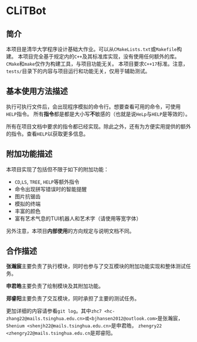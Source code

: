 # CLiTBot
## 简介
本项目是清华大学程序设计基础大作业。可以从`CMakeLists.txt`或`Makefile`构建。
本项目完全基于规定内的`C++`及其标准库实现，没有使用任何额外的库。`CMake`和`make`仅作为构建工具，与项目功能无关。
本项目要求`C++17`标准。注意，`tests/`目录下的内容与项目运行和功能无关，仅用于辅助测试。

## 基本使用方法描述
执行可执行文件后，会出现程序模拟的命令行。想要查看可用的命令，可使用`HELP`指令。
所有**指令**都是都是大小写**不**敏感的（也就是说`HeLp`与`HELP`是等效的）。

所有在项目文档中要求的指令都已经实现。除此之外，还有为方便实用提供的额外的指令。查看`HELP`以获取更多信息。

## 附加功能描述
本项目实现了包括但不限于如下的附加功能：
- `CD`,`LS`, `TREE`, `HELP`等额外指令
- 命令出现拼写错误时的智能提醒
- 图片抗锯齿
- 模拟的终端
- 丰富的颜色
- 富有艺术气息的TUI机器人和艺术字（请使用等宽字体）

另外注意，本项目**内部使用**的方向规定与说明文档不同。

## 合作描述
**张瀚宸**主要负责了执行模块，同时也参与了交互模块的附加功能实现和整体测试任务。

**申君皓**主要负责了绘制模块及其附加功能。

**郑睿阳**主要负责了交互模块，同时承担了主要的测试任务。

更加详细的内容请参看`git log`。其中`zhc7 <hc-zhang22@mails.tsinghua.edu.cn>或<bjhansen2012@outlook.com>`是张瀚宸，
`Shenium <shenjh22@mails.tsinghua.edu.cn>`是申君皓，
`zhengry22 <zhengry22@mails.tsinghua.edu.cn`是郑睿阳。